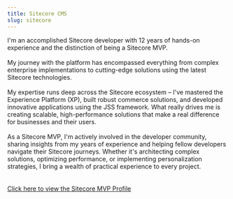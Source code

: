 ```yaml
---
title: Sitecore CMS
slug: sitecore
---
```


I'm an accomplished Sitecore developer with 12 years of hands-on experience and the distinction of being a Sitecore MVP.\
\
My journey with the platform has encompassed everything from complex enterprise implementations to cutting-edge solutions using the latest Sitecore technologies.\
\
My expertise runs deep across the Sitecore ecosystem – I've mastered the Experience Platform (XP), built robust commerce solutions, and developed innovative applications using the JSS framework. What really drives me is creating scalable, high-performance solutions that make a real difference for businesses and their users.\
\
As a Sitecore MVP, I'm actively involved in the developer community, sharing insights from my years of experience and helping fellow developers navigate their Sitecore journeys. Whether it's architecting complex solutions, optimizing performance, or implementing personalization strategies, I bring a wealth of practical experience to every project.\
\
\
[Click here to view the Sitecore MVP Profile](https://mvp.sitecore.com/en/Directory/Profile?id=b7934cc4b09d440b083908dabc9724cf)
